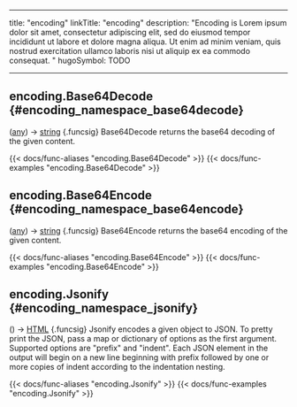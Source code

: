 




---
title: "encoding"
linkTitle: "encoding"
description: "Encoding is Lorem ipsum dolor sit amet, consectetur adipiscing elit, sed do eiusmod tempor incididunt ut labore et dolore magna aliqua. Ut enim ad minim veniam, quis nostrud exercitation ullamco laboris nisi ut aliquip ex ea commodo consequat. "
hugoSymbol: TODO




---















## encoding.Base64Decode {#encoding_namespace_base64decode}

\([any](/documentation/reference/gotypes/#any)\) → [string](/documentation/reference/gotypes/#string)
{.funcsig}
Base64Decode returns the base64 decoding of the given content.


{{< docs/func-aliases "encoding.Base64Decode" >}}
{{< docs/func-examples "encoding.Base64Decode" >}}







## encoding.Base64Encode {#encoding_namespace_base64encode}

\([any](/documentation/reference/gotypes/#any)\) → [string](/documentation/reference/gotypes/#string)
{.funcsig}
Base64Encode returns the base64 encoding of the given content.


{{< docs/func-aliases "encoding.Base64Encode" >}}
{{< docs/func-examples "encoding.Base64Encode" >}}







## encoding.Jsonify {#encoding_namespace_jsonify}

\([](/documentation/reference/objects//)\) → [HTML](/documentation/reference/objects/html/template/html)
{.funcsig}
Jsonify encodes a given object to JSON.  To pretty print the JSON, pass a map
or dictionary of options as the first argument.  Supported options are
"prefix" and "indent".  Each JSON element in the output will begin on a new
line beginning with prefix followed by one or more copies of indent according
to the indentation nesting.


{{< docs/func-aliases "encoding.Jsonify" >}}
{{< docs/func-examples "encoding.Jsonify" >}}





